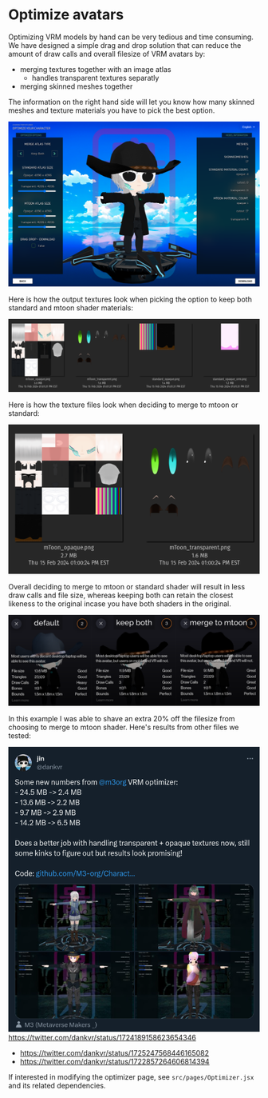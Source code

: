 # Optimize avatars



Optimizing VRM models by hand can be very tedious and time consuming. We have designed a simple drag and drop solution that can reduce the amount of draw calls and overall filesize of VRM avatars by:

- merging textures together with an image atlas
    - handles transparent textures separatly
- merging skinned meshes together

The information on the right hand side will let you know how many skinned meshes and texture materials you have to pick the best option.

![Screenshot from 2024-02-15 12-52-24](/img/r1EneCsip.png)

Here is how the output textures look when picking the option to keep both standard and mtoon shader materials:

![image](/img/rkH3-CjjT.png)


Here is how the texture files look when deciding to merge to mtoon or standard:

![image](/img/BkED-RssT.png)

Overall deciding to merge to mtoon or standard shader will result in less draw calls and file size, whereas keeping both can retain the closest likeness to the original incase you have both shaders in the original.

![image](/img/S1J-b0jip.png)

In this example I was able to shave an extra 20% off the filesize from choosing to merge to mtoon shader. Here's results from other files we tested:

![image](/img/B19_9WDNa.png)
https://twitter.com/dankvr/status/1724189158623654346

- https://twitter.com/dankvr/status/1725247568446165082
- https://twitter.com/dankvr/status/1722857264606814394

If interested in modifying the optimizer page, see `src/pages/Optimizer.jsx` and its related dependencies.
